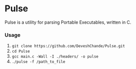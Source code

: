 # Pulse
Pulse is a utility for parsing Portable Executables, written in C.

### Usage

1. ```git clone https://github.com/DeveshChande/Pulse.git```
2. ```cd Pulse```
3. ```gcc main.c -Wall -I ./headers/ -o pulse```
4. ```./pulse -f /path_to_file```
